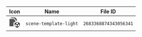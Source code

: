 | Icon | Name | File ID |
| ---  | ---  | ---     |
| ![](scene-template-light.png) | `scene-template-light` | `2683368874343056341` |
